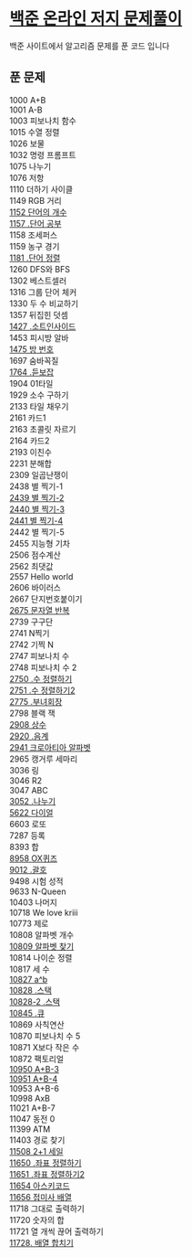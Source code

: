<a href="https://www.acmicpc.net/"><h1 style="color:blue">백준 온라인 저지 문제풀이</h1></a>
<p> 백준 사이트에서 알고리즘 문제를 푼 코드 입니다</p>


<h2>푼 문제</h3>
1000 A+B<br>
1001 A-B<br>
1003 피보나치 함수<br>
1015 수열 정렬<br>
1026 보물 <br>
1032 명령 프롬프트<br>
1075 나누기<br>
1076 저항 <br>
1110 더하기 사이클<br>
1149 RGB 거리<br>
<a href="https://github.com/wjdrbs96/Baekjoon/blob/master/Java/1100%20~%201199/1152.java">1152 단어의 개수</a><br>
<a href="https://github.com/wjdrbs96/Baekjoon/blob/master/Java/1100%20~%201199/1157.java">1157 .단어 공부</a><br>
1158 조세퍼스<br>
1159 농구 경기<br>
<a href="https://github.com/wjdrbs96/Baekjoon/blob/master/Java/1100%20~%201199/1181.java">1181 .단어 정렬</a><br>
1260 DFS와 BFS<br>
1302 베스트셀러<br>
1316 그룹 단어 체커 <br>
1330 두 수 비교하기<br>
1357 뒤집힌 덧셈<br>
<a href="https://github.com/wjdrbs96/Baekjoon/blob/master/Java/1400%20~%201499/1427.java">1427 .소트인사이드</a><br>
1453 피시방 알바 <br>
<a href="https://github.com/wjdrbs96/Baekjoon/blob/master/Java/1400%20~%201499/1475.java">1475 방 번호</a><br>
1697 숨바꼭질 <br>
<a href="https://github.com/wjdrbs96/Baekjoon/blob/master/Java/1700%20~%201799/1764.java">1764 .듣보잡</a><br>
1904 01타일 <br>
1929 소수 구하기<br>
2133 타일 채우기 <br>
2161 카드1 <br> 
2163 초콜릿 자르기<br>
2164 카드2 <br>
2193 이친수<br>
2231 분해합 <br>
2309 일곱난쟁이 <br>
2438 별 찍기-1<br>
<a href="https://github.com/wjdrbs96/Baekjoon/blob/master/Java/2400%20~%202499/2439.java">2439 별 찍기-2</a><br>
<a href="https://github.com/wjdrbs96/Baekjoon/blob/master/Java/2400%20~%202499/2440.java">2440 별 찍기-3</a><br>
<a href="https://github.com/wjdrbs96/Baekjoon/blob/master/Java/2400%20~%202499/2441.java">2441 별 찍기-4</a><br>
2442 별 찍기-5<br>
2455 지능형 기차<br>
2506 점수계산<br>
2562 최댓값<br>
2557 Hello world<br>
2606 바이러스 <br>
2667 단지번호붙이기 <br>
<a href="https://github.com/wjdrbs96/Baekjoon/blob/master/Java/2600%20~%202699/2675.java">2675 문자열 반복</a><br>
2739 구구단 <br>
2741 N찍기<br>
2742 기찍 N <br>
2747 피보나치 수<br>
2748 피보나치 수 2 <br>
<a href="https://github.com/wjdrbs96/Baekjoon/blob/master/Java/2700%20~%202799/2750.java">2750 .수 정렬하기</a><br>
<a href="https://github.com/wjdrbs96/Baekjoon/blob/master/Java/2700%20~%202799/2751.java">2751 .수 정렬하기2</a><br>
<a href="https://github.com/wjdrbs96/Baekjoon/blob/master/Java/2700%20~%202799/2775.java">2775 .부녀회장 </a><br>
2798 블랙 잭<br>
<a href="https://github.com/wjdrbs96/Baekjoon/blob/master/Java/2900%20~%202999/2908.java">2908 상수</a><br>
<a href="https://github.com/wjdrbs96/Baekjoon/blob/master/Java/2900%20~%202999/2920.java">2920 .음계</a><br>
<a href="https://github.com/wjdrbs96/Baekjoon/blob/master/Java/2900%20~%202999/2941.java">2941 크로아티아 알파벳</a><br>
2965 캥거루 세마리 <br>
3036 링<br>
3046 R2<br>
3047 ABC <br>
<a href="https://github.com/wjdrbs96/Baekjoon/blob/master/Java/3000%20~%203099/3052.java">3052 .나누기</a><br>
<a href="https://github.com/wjdrbs96/Baekjoon/blob/master/Java/5600%20~%205699/5622.java">5622 다이얼</a> <br>
6603 로또<br>
7287 등록<br>
8393 합 <br>
<a href="https://github.com/wjdrbs96/Baekjoon/blob/master/Java/8900%20~%208999/8958.java">8958 OX퀴즈</a><br>
<a href="https://github.com/wjdrbs96/Baekjoon/blob/master/Java/9000%20~%209099/9012.java">9012 .괄호</a><br>
9498 시험 성적<br>
9633 N-Queen<br>
10403 나머지<br>
10718 We love kriii<br>
10773 제로<br>
10808 알파벳 개수<br>
<a href="https://github.com/wjdrbs96/Baekjoon/blob/master/Java/10800%20~%2010899/10809.java">10809 알파벳 찾기</a><br>
10814 나이순 정렬<br>
10817 세 수<br>
<a href="https://github.com/wjdrbs96/Baekjoon/blob/master/Java/10800%20~%2010899/10827.java">10827 a^b</a><br>
<a href="https://github.com/wjdrbs96/Baekjoon/blob/master/Java/10800%20~%2010899/10828.java">10828 .스택</a><br>
<a href="https://github.com/wjdrbs96/Baekjoon/blob/master/Java/10800%20~%2010899/10828_2.java">10828-2 .스택</a><br>
<a href="https://github.com/wjdrbs96/Baekjoon/blob/master/Java/10800%20~%2010899/10845.java">10845 .큐</a><br>
10869 사칙연산 <br>
10870 피보나치 수 5<br>
10871 X보다 작은 수<br>
10872 팩토리얼<br>
<a href="https://github.com/wjdrbs96/Baekjoon/blob/master/Java/10900%20~%2010999/10950.java">10950 A+B-3</a><br>
<a href="https://github.com/wjdrbs96/Baekjoon/blob/master/Java/10900%20~%2010999/10951.java">10951 A+B-4</a><br>
10953 A+B-6<br>
10998 AxB<br>
11021 A+B-7<br>
11047 동전 0 <br>
11399 ATM <br>
11403 경로 찾기<br>
<a href="https://github.com/wjdrbs96/Baekjoon/blob/master/Java/11500%20~%2011599/11508.java">11508 2+1 세일</a><br>
<a href="https://github.com/wjdrbs96/Baekjoon/blob/master/Java/11600%20~%2011699/11650.java">11650 .좌표 정렬하기</a><br>
<a href="https://github.com/wjdrbs96/Baekjoon/blob/master/Java/11600%20~%2011699/11651.java">11651 .좌표 정렬하기2</a><br>
<a href="https://github.com/wjdrbs96/Baekjoon/blob/master/Java/11600%20~%2011699/11654.java">11654 아스키코드</a><br>
<a href="https://github.com/wjdrbs96/Baekjoon/blob/master/Java/11600%20~%2011699/11656.java">11656 접미사 배열</a><br>
11718 그대로 출력하기<br>
11720 숫자의 합<br>
11721 열 개씩 끊어 출력하기<br>
<a href="https://github.com/wjdrbs96/Baekjoon/blob/master/Java/11700%20~%2011799/11728.java">11728. 배열 합치기</a><br>

